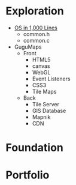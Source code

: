 # Exploration

- [OS in 1,000 Lines](https://operating-system-in-1000-lines.vercel.app/en/)
  - common.h
  - common.c
- GuguMaps
  - Front
    - HTML5
    - canvas
    - WebGL
    - Event Listeners
    - CSS3
    - Tile Maps
  - Back
    - Tile Server
    - GIS Database
    - Mapnik
    - CDN

# Foundation

# Portfolio
